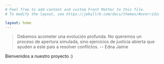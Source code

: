 ```yaml
---
# Feel free to add content and custom Front Matter to this file.
# To modify the layout, see https://jekyllrb.com/docs/themes/#overriding-theme-defaults

layout: home
---
```

> Debemos acometer una evolución profunda. No queremos un proceso de apertura simulada, sino ejercicios de justicia abierta que ayuden a este país a resolver conflictos. -- Edna Jaime


Bienvenidos a nuestro proyecto :)
